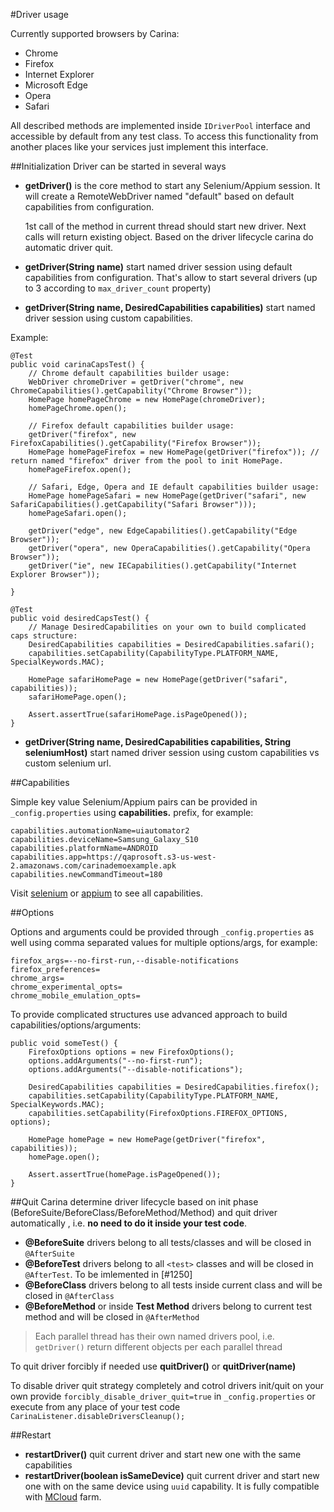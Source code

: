 #Driver usage

Currently supported browsers by Carina:

* Chrome
* Firefox
* Internet Explorer
* Microsoft Edge
* Opera
* Safari

All described methods are implemented inside `IDriverPool` interface and accessible by default from any test class. To access this functionality from another places like your services just implement this interface.

##Initialization
Driver can be started in several ways

* **getDriver()** is the core method to start any Selenium/Appium session. It will create a RemoteWebDriver named "default" based on default capabilities from configuration.

  1st call of the method in current thread should start new driver. Next calls will return existing object. Based on the driver lifecycle carina do automatic driver quit.

* **getDriver(String name)** start named driver session using default capabilities from configuration. That's allow to start several drivers (up to 3 according to `max_driver_count` property)

* **getDriver(String name, DesiredCapabilities capabilities)** start named driver session using custom capabilities.

Example:
```
@Test
public void carinaCapsTest() {
    // Chrome default capabilities builder usage:
    WebDriver chromeDriver = getDriver("chrome", new ChromeCapabilities().getCapability("Chrome Browser"));
    HomePage homePageChrome = new HomePage(chromeDriver);
    homePageChrome.open();

    // Firefox default capabilities builder usage:
    getDriver("firefox", new FirefoxCapabilities().getCapability("Firefox Browser"));
    HomePage homePageFirefox = new HomePage(getDriver("firefox")); // return named "firefox" driver from the pool to init HomePage.
    homePageFirefox.open();

    // Safari, Edge, Opera and IE default capabilities builder usage:
    HomePage homePageSafari = new HomePage(getDriver("safari", new SafariCapabilities().getCapability("Safari Browser")));
    homePageSafari.open();
    
    getDriver("edge", new EdgeCapabilities().getCapability("Edge Browser"));
    getDriver("opera", new OperaCapabilities().getCapability("Opera Browser"));
    getDriver("ie", new IECapabilities().getCapability("Internet Explorer Browser"));

}

@Test
public void desiredCapsTest() {
    // Manage DesiredCapabilities on your own to build complicated caps structure:
    DesiredCapabilities capabilities = DesiredCapabilities.safari();
    capabilities.setCapability(CapabilityType.PLATFORM_NAME, SpecialKeywords.MAC);

    HomePage safariHomePage = new HomePage(getDriver("safari", capabilities));
    safariHomePage.open();

    Assert.assertTrue(safariHomePage.isPageOpened());
}
```

* **getDriver(String name, DesiredCapabilities capabilities, String seleniumHost)** start named driver session using custom capabilities vs custom selenium url.
 
##Capabilities 

Simple key value Selenium/Appium pairs can be provided in `_config.properties` using **capabilities.** prefix, for example:
```
capabilities.automationName=uiautomator2
capabilities.deviceName=Samsung_Galaxy_S10
capabilities.platformName=ANDROID
capabilities.app=https://qaprosoft.s3-us-west-2.amazonaws.com/carinademoexample.apk
capabilities.newCommandTimeout=180
```

Visit [selenium](https://github.com/SeleniumHQ/selenium/wiki/DesiredCapabilities) or [appium](https://appium.io/docs/en/writing-running-appium/caps/) to see all capabilities.

##Options 

Options and arguments could be provided through `_config.properties` as well using comma separated values for multiple options/args, for example:
```
firefox_args=--no-first-run,--disable-notifications
firefox_preferences=
chrome_args=
chrome_experimental_opts=
chrome_mobile_emulation_opts=
```

To provide complicated structures use advanced approach to build capabilities/options/arguments:
```
public void someTest() {
    FirefoxOptions options = new FirefoxOptions();
    options.addArguments("--no-first-run");
    options.addArguments("--disable-notifications");

    DesiredCapabilities capabilities = DesiredCapabilities.firefox();
    capabilities.setCapability(CapabilityType.PLATFORM_NAME, SpecialKeywords.MAC);
    capabilities.setCapability(FirefoxOptions.FIREFOX_OPTIONS, options);

    HomePage homePage = new HomePage(getDriver("firefox", capabilities));
    homePage.open();

    Assert.assertTrue(homePage.isPageOpened());
}
```

##Quit
Carina determine driver lifecycle based on init phase (BeforeSuite/BeforeClass/BeforeMethod/Method) and quit driver automatically , i.e. **no need to do it inside your test code**.

* **@BeforeSuite** drivers belong to all tests/classes and will be closed in `@AfterSuite`
* **@BeforeTest** drivers belong to all `<test>` classes and will be closed in `@AfterTest`. To be imlemented in [#1250]
* **@BeforeClass** drivers belong to all tests inside current class and will be closed in `@AfterClass`
* **@BeforeMethod** or inside **Test Method** drivers belong to current test method and will be closed in `@AfterMethod`

> Each parallel thread has their own named drivers pool, i.e. `getDriver()` return different objects per each parallel thread

To quit driver forcibly if needed use **quitDriver()** or **quitDriver(name)**

To disable driver quit strategy completely and cotrol drivers init/quit on your own provide `forcibly_disable_driver_quit=true` in `_config.properties` or execute from any place of your test code `CarinaListener.disableDriversCleanup();`

##Restart
* **restartDriver()** quit current driver and start new one with the same capabilities
* **restartDriver(boolean isSameDevice)** quit current driver and start new one with on the same device using `uuid` capability. It is fully compatible with [MCloud](https://github.com/zebrunner/mcloud) farm.
